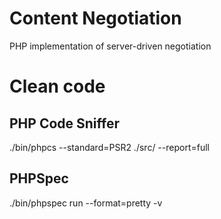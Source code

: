 # Content Negotiation

PHP implementation of server-driven negotiation

# Clean code

## PHP Code Sniffer
./bin/phpcs --standard=PSR2 ./src/ --report=full

## PHPSpec
./bin/phpspec run --format=pretty -v